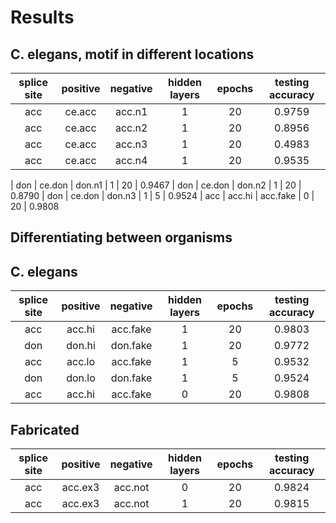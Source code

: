 # Results

## C. elegans, motif in different locations
| splice site | positive | negative | hidden layers | epochs | testing accuracy |
|:-----------:|:--------:|:--------:|:-------------:|:------:|:--------:|
| acc         |  ce.acc  | acc.n1   |       1       |   20   |  0.9759
| acc         |  ce.acc  | acc.n2   |       1       |   20   |  0.8956
| acc         |  ce.acc  | acc.n3   |       1       |   20   |  0.4983
| acc         |  ce.acc  | acc.n4   |       1       |   20   |  0.9535

| don         |  ce.don  | don.n1   |       1       |   20   |  0.9467
| don         |  ce.don  | don.n2   |       1       |   20   |  0.8790
| don         |  ce.don  | don.n3   |       1       |    5   |  0.9524
| acc         |  acc.hi  | acc.fake |       0       |   20   |  0.9808

## Differentiating between organisms


## C. elegans

| splice site | positive | negative | hidden layers | epochs | testing accuracy |
|:-----------:|:--------:|:--------:|:-------------:|:------:|:--------:|
| acc         |  acc.hi  | acc.fake |       1       |   20   |  0.9803
| don         |  don.hi  | don.fake |       1       |   20   |  0.9772
| acc         |  acc.lo  | acc.fake |       1       |    5   |  0.9532
| don         |  don.lo  | don.fake |       1       |    5   |  0.9524
| acc         |  acc.hi  | acc.fake |       0       |   20   |  0.9808


## Fabricated
| splice site | positive | negative | hidden layers | epochs | testing accuracy |
|:-----------:|:--------:|:--------:|:-------------:|:------:|:--------:|
| acc         | acc.ex3  | acc.not  |      0        |  20    |  0.9824
| acc         | acc.ex3  | acc.not  |      1        |  20    |  0.9815
